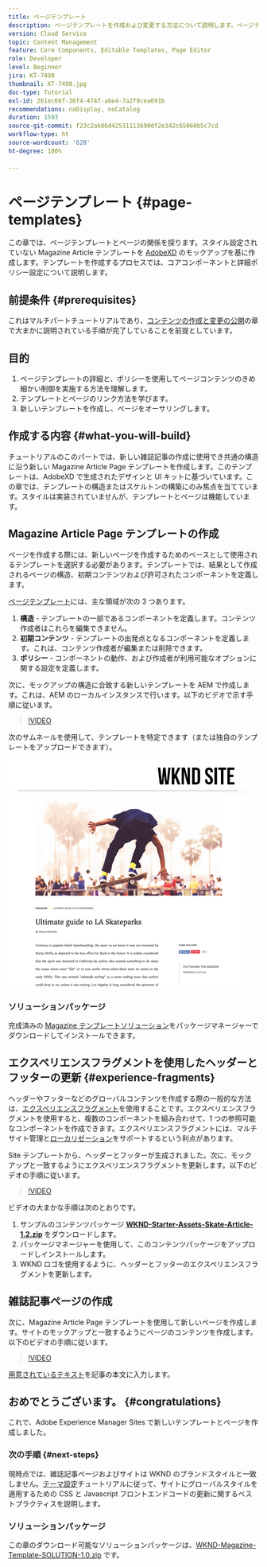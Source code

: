 ```yaml
---
title: ページテンプレート
description: ページテンプレートを作成および変更する方法について説明します。ページテンプレートとページとの関係を理解します。ページテンプレートのポリシーを設定することにより、コンテンツのきめ細かいガバナンスとブランドの一貫性を実現する方法を説明します。  Adobe XD で作成したモックアップをもとに、適切に構造化された雑誌記事テンプレートを作成しました。
version: Cloud Service
topic: Content Management
feature: Core Components, Editable Templates, Page Editor
role: Developer
level: Beginner
jira: KT-7498
thumbnail: KT-7498.jpg
doc-type: Tutorial
exl-id: 261ec68f-36f4-474f-a6e4-7a2f9cea691b
recommendations: noDisplay, noCatalog
duration: 1593
source-git-commit: f23c2ab86d42531113690df2e342c65060b5c7cd
workflow-type: ht
source-wordcount: '628'
ht-degree: 100%

---
```


# ページテンプレート {#page-templates}

この章では、ページテンプレートとページの関係を探ります。スタイル設定されていない Magazine Article テンプレートを [AdobeXD](https://www.adobe.com/products/xd.html) のモックアップを基に作成します。テンプレートを作成するプロセスでは、コアコンポーネントと詳細ポリシー設定について説明します。

## 前提条件 {#prerequisites}

これはマルチパートチュートリアルであり、[コンテンツの作成と変更の公開](./author-content-publish.md)の章で大まかに説明されている手順が完了していることを前提としています。

## 目的

1. ページテンプレートの詳細と、ポリシーを使用してページコンテンツのきめ細かい制御を実施する方法を理解します。
1. テンプレートとページのリンク方法を学びます。
1. 新しいテンプレートを作成し、ページをオーサリングします。

## 作成する内容 {#what-you-will-build}

チュートリアルのこのパートでは、新しい雑誌記事の作成に使用でき共通の構造に沿う新しい Magazine Article Page テンプレートを作成します。このテンプレートは、AdobeXD で生成されたデザインと UI キットに基づいています。この章では、テンプレートの構造またはスケルトンの構築にのみ焦点を当てています。スタイルは実装されていませんが、テンプレートとページは機能しています。

## Magazine Article Page テンプレートの作成

ページを作成する際には、新しいページを作成するためのベースとして使用されるテンプレートを選択する必要があります。テンプレートでは、結果として作成されるページの構造、初期コンテンツおよび許可されたコンポーネントを定義します。

[ページテンプレート](https://experienceleague.adobe.com/docs/experience-manager-cloud-service/sites/authoring/features/templates.html?lang=ja)には、主な領域が次の 3 つあります。

1. **構造** - テンプレートの一部であるコンポーネントを定義します。コンテンツ作成者はこれらを編集できません。
1. **初期コンテンツ** - テンプレートの出発点となるコンポーネントを定義します。これは、コンテンツ作成者が編集または削除できます。
1. **ポリシー** - コンポーネントの動作、および作成者が利用可能なオプションに関する設定を定義します。

次に、モックアップの構造に合致する新しいテンプレートを AEM で作成します。これは、AEM のローカルインスタンスで行います。以下のビデオで示す手順に従います。

>[!VIDEO](https://video.tv.adobe.com/v/332915?quality=12&learn=on)

次のサムネールを使用して、テンプレートを特定できます（または独自のテンプレートをアップロードできます）。

![Article Page テンプレートサムネール](./assets/page-templates/article-page-template-thumbnail.png)


### ソリューションパッケージ

完成済みの [Magazine テンプレートソリューション](assets/page-templates/WKND-Magazine-Template-SOLUTION-1.1.zip)をパッケージマネージャーでダウンロードしてインストールできます。

## エクスペリエンスフラグメントを使用したヘッダーとフッターの更新 {#experience-fragments}

ヘッダーやフッターなどのグローバルコンテンツを作成する際の一般的な方法は、[エクスペリエンスフラグメント](https://experienceleague.adobe.com/docs/experience-manager-learn/sites/experience-fragments/experience-fragments-feature-video-use.html?lang=ja)を使用することです。エクスペリエンスフラグメントを使用すると、複数のコンポーネントを組み合わせて、1 つの参照可能なコンポーネントを作成できます。エクスペリエンスフラグメントには、マルチサイト管理と[ローカリゼーション](https://experienceleague.adobe.com/docs/experience-manager-core-components/using/components/experience-fragment.html?lang=ja#localized-site-structure)をサポートするという利点があります。

Site テンプレートから、ヘッダーとフッターが生成されました。次に、モックアップと一致するようにエクスペリエンスフラグメントを更新します。以下のビデオの手順に従います。

>[!VIDEO](https://video.tv.adobe.com/v/332916?quality=12&learn=on)

ビデオの大まかな手順は次のとおりです。

1. サンプルのコンテンツパッケージ **[WKND-Starter-Assets-Skate-Article-1.2.zip](assets/page-templates/WKND-Starter-Assets-Skate-Article-1.2.zip)** をダウンロードします。
1. パッケージマネージャーを使用して、このコンテンツパッケージをアップロードしインストールします。
1. WKND ロゴを使用するように、ヘッダーとフッターのエクスペリエンスフラグメントを更新します。

## 雑誌記事ページの作成

次に、Magazine Article Page テンプレートを使用して新しいページを作成します。サイトのモックアップと一致するようにページのコンテンツを作成します。以下のビデオの手順に従います。

>[!VIDEO](https://video.tv.adobe.com/v/332917?quality=12&learn=on)

[用意されているテキスト](./assets/page-templates/la-skateparks-copy.txt)を記事の本文に入力します。

## おめでとうございます。 {#congratulations}

これで、Adobe Experience Manager Sites で新しいテンプレートとページを作成しました。

### 次の手順 {#next-steps}

現時点では、雑誌記事ページおよびサイトは WKND のブランドスタイルと一致しません。[テーマ設定](theming.md)チュートリアルに従って、サイトにグローバルスタイルを適用するための CSS と Javascript フロントエンドコードの更新に関するベストプラクティスを説明します。

### ソリューションパッケージ

この章のダウンロード可能なソリューションパッケージは、[WKND-Magazine-Template-SOLUTION-1.0.zip](assets/page-templates/WKND-Magazine-Template-SOLUTION-1.0.zip) です。
